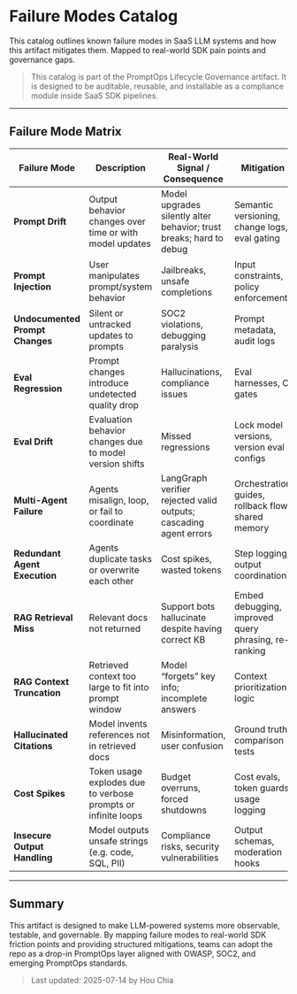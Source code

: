 # Failure Modes Catalog

This catalog outlines known failure modes in SaaS LLM systems and how this artifact mitigates them. Mapped to real-world SDK pain points and governance gaps.

> This catalog is part of the PromptOps Lifecycle Governance artifact.
> It is designed to be auditable, reusable, and installable as a compliance module inside SaaS SDK pipelines.

---

## Failure Mode Matrix

| Failure Mode                    | Description                                                   | Real-World Signal / Consequence                                     | Mitigation                                           | Linked Files                                                                                                                                                             |
| ------------------------------- | ------------------------------------------------------------- | ------------------------------------------------------------------- | ---------------------------------------------------- | ------------------------------------------------------------------------------------------------------------------------------------------------------------------------ |
| **Prompt Drift**                | Output behavior changes over time or with model updates       | Model upgrades silently alter behavior; trust breaks; hard to debug | Semantic versioning, change logs, eval gating        | [`schemas/prompt-version-schema.yml`](../schemas/prompt-version-schema.yml), [`schemas/prompt-change-log.yml`](../schemas/prompt-change-log.yml), [`evals/`](../evals/)  |
| **Prompt Injection**            | User manipulates prompt/system behavior                       | Jailbreaks, unsafe completions                                      | Input constraints, policy enforcement                | [`workflows/policy-as-code-example.yml`](../workflows/policy-as-code-example.yml), [`examples/owasp-llm-checklist.md`](../examples/owasp-llm-checklist.md)               |
| **Undocumented Prompt Changes** | Silent or untracked updates to prompts                        | SOC2 violations, debugging paralysis                                | Prompt metadata, audit logs                          | [`schemas/prompt-card.example.yml`](../schemas/prompt-card.example.yml), [`audit/artifact-audit-log.md`](../audit/artifact-audit-log.md)                                 |
| **Eval Regression**             | Prompt changes introduce undetected quality drop              | Hallucinations, compliance issues                                   | Eval harnesses, CI gates                             | [`evals/evalsuite-core-config.yml`](../evals/evalsuite-core-config.yml), [`ci/eval-gate.yml`](../ci/eval-gate.yml)                                                       |
| **Eval Drift**                  | Evaluation behavior changes due to model version shifts       | Missed regressions                                                  | Lock model versions, version eval configs            | [`evals/`](../evals/)                                                                                                                                                    |
| **Multi-Agent Failure**         | Agents misalign, loop, or fail to coordinate                  | LangGraph verifier rejected valid outputs; cascading agent errors   | Orchestration guides, rollback flow, shared memory   | [`workflows/agent-orchestration-guide.md`](../workflows/agent-orchestration-guide.md), [`examples/agent-verification-chain.md`](../examples/agent-verification-chain.md) |
| **Redundant Agent Execution**   | Agents duplicate tasks or overwrite each other                | Cost spikes, wasted tokens                                          | Step logging, output coordination                    | [`schemas/prompt-log-schema.json`](../schemas/prompt-log-schema.json)                                                                                                    |
| **RAG Retrieval Miss**          | Relevant docs not returned                                    | Support bots hallucinate despite having correct KB                  | Embed debugging, improved query phrasing, re-ranking | [`integration-guides/pinecone.md`](../integration-guides/pinecone.md), [`examples/rag-pipeline-lifecycle.md`](../examples/rag-pipeline-lifecycle.md)                     |
| **RAG Context Truncation**      | Retrieved context too large to fit into prompt window         | Model “forgets” key info; incomplete answers                        | Context prioritization logic                         | [`examples/rag-pipeline-lifecycle.md`](../examples/rag-pipeline-lifecycle.md)                                                                                            |
| **Hallucinated Citations**      | Model invents references not in retrieved docs                | Misinformation, user confusion                                      | Ground truth comparison tests                        | [`evals/test-cases.json`](../evals/test-cases.json), [`evals/criteria-reference.md`](../evals/criteria-reference.md)                                                     |
| **Cost Spikes**                 | Token usage explodes due to verbose prompts or infinite loops | Budget overruns, forced shutdowns                                   | Cost evals, token guards, usage logging              | [`evals/cost-checks.yml`](../evals/cost-checks.yml), [`logs/cost-metrics-schema.yml`](../logs/cost-metrics-schema.yml)                                                   |
| **Insecure Output Handling**    | Model outputs unsafe strings (e.g. code, SQL, PII)            | Compliance risks, security vulnerabilities                          | Output schemas, moderation hooks                     | [`schemas/prompt-log-schema.json`](../schemas/prompt-log-schema.json), [`evals/criteria-reference.md`](../evals/criteria-reference.md)                                   |

---

## Summary

This artifact is designed to make LLM-powered systems more observable, testable, and governable. By mapping failure modes to real-world SDK friction points and providing structured mitigations, teams can adopt the repo as a drop-in PromptOps layer aligned with OWASP, SOC2, and emerging PromptOps standards.

> Last updated: 2025-07-14 by Hou Chia
